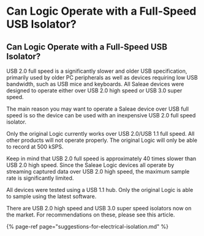 # Can Logic Operate with a Full-Speed USB Isolator?

## Can Logic Operate with a Full-Speed USB Isolator?

USB 2.0 full speed is a significantly slower and older USB specification, primarily used by older PC peripherals as well as devices requiring low USB bandwidth, such as USB mice and keyboards. All Saleae devices were designed to operate either over USB 2.0 high speed or USB 3.0 super speed.

The main reason you may want to operate a Saleae device over USB full speed is so the device can be used with an inexpensive USB 2.0 full speed isolator.

Only the original Logic currently works over USB 2.0/USB 1.1 full speed. All other products will not operate properly. The original Logic will only be able to record at 500 kSPS.

Keep in mind that USB 2.0 full speed is approximately 40 times slower than USB 2.0 high speed. Since the Saleae Logic devices all operate by streaming captured data over USB 2.0 high speed, the maximum sample rate is significantly limited.

All devices were tested using a USB 1.1 hub. Only the original Logic is able to sample using the latest software.

There are USB 2.0 high speed and USB 3.0 super speed isolators now on the market. For recommendations on these, please see this article.

{% page-ref page="suggestions-for-electrical-isolation.md" %}

